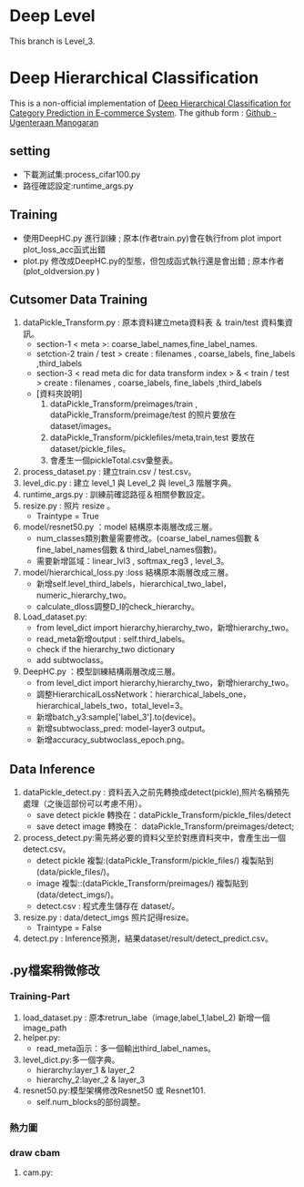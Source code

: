 ﻿# Deep Level
This branch is Level_3.

# Deep Hierarchical Classification
This is a non-official implementation of [Deep Hierarchical Classification for Category Prediction in E-commerce System][1]. 
The github form : [Github - Ugenteraan Manogaran][2]

## setting 
- 下載測試集:process_cifar100.py 
- 路徑確認設定:runtime_args.py

## Training 
- 使用DeepHC.py 進行訓練 ; 原本(作者train.py)會在執行from plot import plot_loss_acc函式出錯
- plot.py 修改成DeepHC.py的型態，但包成函式執行還是會出錯 ; 原本作者(plot_oldversion.py )

## Cutsomer Data Training 
1. dataPickle_Transform.py : 原本資料建立meta資料表 ＆ train/test 資料集資訊。
    - section-1 < meta >: coarse_label_names,fine_label_names.
    - setction-2 train / test >  create : filenames , coarse_labels, fine_labels ,third_labels
    - section-3 < read meta dic for data transform index > & < train / test >  create : filenames , coarse_labels, fine_labels ,third_labels
    - [資料夾說明]
        1. dataPickle_Transform/preimages/train , dataPickle_Transform/preimage/test 的照片要放在 dataset/images。
        2. dataPickle_Transform/picklefiles/meta,train,test 要放在 dataset/pickle_files。
        3. 會產生一個pickleTotal.csv彙整表。
2. process_dataset.py : 建立train.csv /  test.csv。
3. level_dic.py : 建立 level_1 與 Level_2 與 level_3 階層字典。
4. runtime_args.py : 訓練前確認路徑＆相關參數設定。
5. resize.py : 照片 resize 。
    - Traintype = True
6. model/resnet50.py ：model 結構原本兩層改成三層。
    - num_classes類別數量需要修改。(coarse_label_names個數 & fine_label_names個數 & third_label_names個數)。
    - 需要新增區域：linear_lvl3 , softmax_reg3 , level_3。
7. model/hierarchical_loss.py :loss 結構原本兩層改成三層。
    - 新增self.level_third_labels，hierarchical_two_label，numeric_hierarchy_two。
    - calculate_dloss調整D_l的check_hierarchy。
8. Load_dataset.py:
    - from level_dict import hierarchy,hierarchy_two，新增hierarchy_two。
    - read_meta新增output : self.third_labels。
    - check if the hierarchy_two dictionary
    - add subtwoclass。
9. DeepHC.py ：模型訓練結構兩層改成三層。
    - from level_dict import hierarchy,hierarchy_two，新增hierarchy_two。
    - 調整HierarchicalLossNetwork：hierarchical_labels_one，hierarchical_labels_two，total_level=3。
    - 新增batch_y3:sample['label_3'].to(device)。
    - 新增subtwoclass_pred: model-layer3 output。
    - 新增accuracy_subtwoclass_epoch.png。


## Data Inference
1. dataPickle_detect.py : 資料丟入之前先轉換成detect(pickle),照片名稱預先處理（之後這部份可以考慮不用）。
    - save detect pickle 轉換在：dataPickle_Transform/pickle_files/detect
    - save detect image 轉換在： dataPickle_Transform/preimages/detect;
2. process_detect.py:需先將必要的資料父至於對應資料夾中，會產生出一個detect.csv。
    - detect pickle 複製:(dataPickle_Transform/pickle_files/) 複製貼到 (data/pickle_files/)。
    - image 複製::(dataPickle_Transform/preimages/) 複製貼到 (data/detect_imgs/)。
    - detect.csv : 程式產生儲存在 dataset/。
3. resize.py : data/detect_imgs 照片記得resize。
    - Traintype = False
4. detect.py :  Inference預測，結果dataset/result/detect_predict.csv。

## .py檔案稍微修改
### Training-Part
1. load_dataset.py : 原本retrun_labe（image,label_1,label_2) 新增一個image_path
2. helper.py:
    - read_meta函示：多一個輸出third_label_names。
3. level_dict.py:多一個字典。
    - hierarchy:layer_1 & layer_2
    - hierarchy_2:layer_2 & layer_3
4. resnet50.py:模型架構修改Resnet50 或 Resnet101.
    - self.num_blocks的部份調整。
### 熱力圖

[1]: https://arxiv.org/pdf/2005.06692.pdf "Deep Hierarchical Classification for Category Prediction in E-commerce System"
[2]:https://github.com/Ugenteraan/Deep_Hierarchical_Classification "Github - Ugenteraan Manogaran"


### draw cbam
1. cam.py: